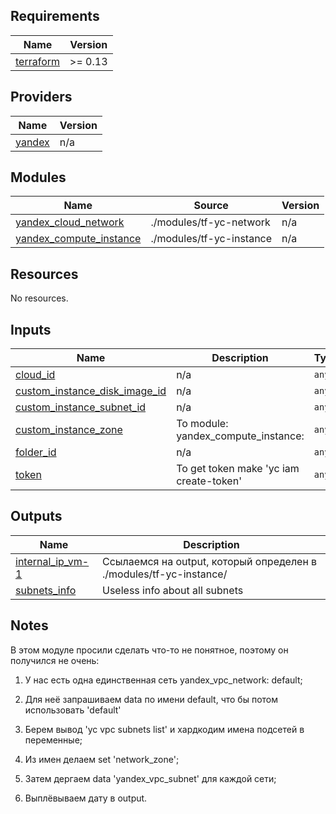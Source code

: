 ## Requirements

| Name | Version |
|------|---------|
| <a name="requirement_terraform"></a> [terraform](#requirement\_terraform) | >= 0.13 |

## Providers

| Name | Version |
|------|---------|
| <a name="provider_yandex"></a> [yandex](#provider\_yandex) | n/a |

## Modules

| Name | Source | Version |
|------|--------|---------|
| <a name="module_yandex_cloud_network"></a> [yandex\_cloud\_network](#module\_yandex\_cloud\_network) | ./modules/tf-yc-network | n/a |
| <a name="module_yandex_compute_instance"></a> [yandex\_compute\_instance](#module\_yandex\_compute\_instance) | ./modules/tf-yc-instance | n/a |

## Resources

No resources.

## Inputs

| Name | Description | Type | Default | Required |
|------|-------------|------|---------|:--------:|
| <a name="input_cloud_id"></a> [cloud\_id](#input\_cloud\_id) | n/a | `any` | n/a | yes |
| <a name="input_custom_instance_disk_image_id"></a> [custom\_instance\_disk\_image\_id](#input\_custom\_instance\_disk\_image\_id) | n/a | `any` | n/a | yes |
| <a name="input_custom_instance_subnet_id"></a> [custom\_instance\_subnet\_id](#input\_custom\_instance\_subnet\_id) | n/a | `any` | n/a | yes |
| <a name="input_custom_instance_zone"></a> [custom\_instance\_zone](#input\_custom\_instance\_zone) | To module: yandex\_compute\_instance: | `any` | n/a | yes |
| <a name="input_folder_id"></a> [folder\_id](#input\_folder\_id) | n/a | `any` | n/a | yes |
| <a name="input_token"></a> [token](#input\_token) | To get token make 'yc iam create-token' | `any` | n/a | yes |

## Outputs

| Name | Description |
|------|-------------|
| <a name="output_internal_ip_vm-1"></a> [internal\_ip\_vm-1](#output\_internal\_ip\_vm-1) | Ссылаемся на output, который определен в ./modules/tf-yc-instance/ |
| <a name="output_subnets_info"></a> [subnets\_info](#output\_subnets\_info) | Useless info about all subnets |


## Notes
В этом модуле просили сделать что-то не понятное, поэтому он получился не очень:
1. У нас есть одна единственная сеть yandex_vpc_network: default;
2. Для неё запрашиваем data по имени default, что бы потом использовать 'default'

3. Берем вывод 'yc vpc subnets list' и хардкодим имена подсетей в переменные;
4. Из имен делаем set 'network_zone';
5. Затем дергаем data 'yandex_vpc_subnet' для каждой сети;
6. Выплёвываем дату в output.